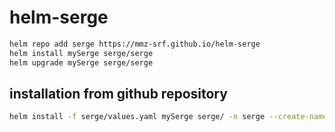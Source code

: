 # helm-serge


```bash
helm repo add serge https://mmz-srf.github.io/helm-serge 
helm install mySerge serge/serge
helm upgrade mySerge serge/serge
```

## installation from github repository
```bash
helm install -f serge/values.yaml mySerge serge/ -n serge --create-namespace
```